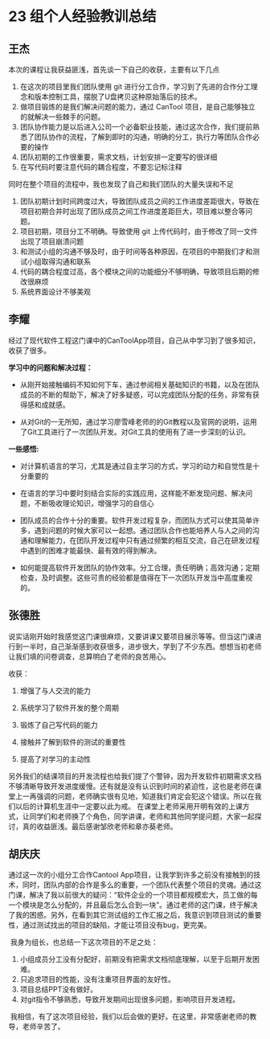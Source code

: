# 23 组个人经验教训总结

## 王杰

本次的课程让我获益匪浅，首先谈一下自己的收获，主要有以下几点

  1. 在这次的项目里我们团队使用 git 进行分工合作，学习到了先进的合作分工理念和版本控制工具，摆脱了U盘拷贝这种原始落后的技术。
  2. 做项目锻炼的是我们解决问题的能力，通过 CanTool 项目，是自己能够独立的就解决一些棘手的问题。
  3. 团队协作能力是以后进入公司一个必备职业技能，通过这次合作，我们提前熟悉了团队协作的流程，了解到即时的沟通，明确的分工，执行力等团队合作必要的操作
  4. 团队初期的工作很重要，需求文档，计划安排一定要写的很详细
  5. 在写代码时要注意代码的耦合程度，不要忘记标注释
 
同时在整个项目的流程中，我也发现了自己和我们团队的大量失误和不足

  1. 团队初期计划时间跨度过大，导致团队成员之间的工作进度差距很大，导致在项目初期合并时出现了团队成员之间工作进度差距巨大，项目难以整合等问题。
  2. 项目初期，项目分工不明确。导致使用 git 上传代码时，由于修改了同一文件出现了项目崩溃问题
  3. 和测试小组的沟通不够及时，由于时间等各种原因，在项目的中期我们才和测试小组取得沟通和联系
  4. 代码的耦合程度过高，各个模块之间的功能细分不够明确，导致项目后期的修改很麻烦
  5. 系统界面设计不够美观

## 李耀

经过了现代软件工程这门课中的CanToolApp项目，自己从中学习到了很多知识，收获了很多。

**学习中的问题和解决过程：**

- 从刚开始接触编码不知如何下车，通过参阅相关基础知识的书籍，以及在团队成员的不断的帮助下，解决了好多疑惑，可以完成团队分配的任务，非常有获得感和成就感。

- 从对Git的一无所知，通过学习廖雪峰老师的的Git教程以及官网的说明，运用了Git工具进行了一次团队开发。对Git工具的使用有了进一步深刻的认识。

**一些感悟:**

- 对计算机语言的学习，尤其是通过自主学习的方式，学习的动力和自觉性是十分重要的

- 在语言的学习中要时刻结合实际的实践应用，这样能不断发现问题、解决问题，不断吸收理论知识，增强学习的自信心

- 团队成员的合作十分的重要。软件开发过程复杂，而团队方式可以使其简单许多，遇到问题的时候大家可以一起想。通过团队合作也能培养人与人之间的沟通和理解能力，在团队开发过程中只有通过频繁的相互交流，自己在研发过程中遇到的困难才能最快、最有效的得到解决。

- 如何能提高软件开发团队的协作效率。分工合理，责任明确；高效沟通；定期检查，及时调整。这些可贵的经验都是值得在下一次团队开发当中高度重视的。

 ## 张德胜
 
 说实话刚开始时我感觉这门课很麻烦，又要讲课又要项目展示等等。但当这门课进行到一半时，自己渐渐感到收获很多，进步很大，学到了不少东西。想想当初老师让我们填的问卷调查，总算明白了老师的良苦用心。
 
 收获：

1. 增强了与人交流的能力

2. 系统学习了软件开发的整个周期

3. 锻炼了自己写代码的能力

4. 接触并了解到软件的测试的重要性

5. 提高了对学习的主动性
        
  另外我们的结课项目的开发流程也给我们提了个警钟，因为开发软件初期需求文档不够清晰导致开发进度缓慢。还有就是没有认识到时间的紧迫性，这也是老师在课堂上一再强调的问题，老师确实很有见地，知道我们肯定会犯这个错误。所以在我们以后的计算机生涯中一定要以此为戒。
  在课堂上老师采用开明有效的上课方式，让同学们和老师换了个角色，同学讲课，老师和其他同学提问题，大家一起探讨，真的收益匪浅。最后感谢邹欣老师和章亦葵老师。

 ## 胡庆庆
 
通过这一次的小组分工合作Cantool App项目，让我学到许多之前没有接触到的技术，同时，团队内部的合作是多么的重要，一个团队代表整个项目的灵魂。通过这门课，解决了我以前很大的疑问：“软件企业的一个项目都规模宏大，员工做的每一个模块是怎么分配的，并且最后怎么合到一块”。通过老师的这门课，终于解决了我的困惑。另外，在看到其它测试组的工作汇报之后，我意识到项目测试的重要性，通过测试找出的项目的缺陷，才能让项目没有bug，更完美。
  
  我身为组长，也总结一下这次项目的不足之处：
  
  1. 小组成员分工没有分配好，前期没有把需求文档彻底理解，以至于后期开发困难。 
  2. 只追求项目的性能，没有注重项目界面的友好性。
  3. 项目总结PPT没有做好。
  4. 对git指令不够熟悉，导致开发期间出现很多问题，影响项目开发进程。
  
  我相信，有了这次项目经验，我们以后会做的更好。在这里，非常感谢老师的教导，老师辛苦了。
